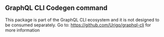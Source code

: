 ## GraphQL CLI Codegen command

This package is part of the GraphQL CLI ecosystem and it is not designed to be consumed separately. 
Go to: https://github.com/Urigo/graphql-cli for more information